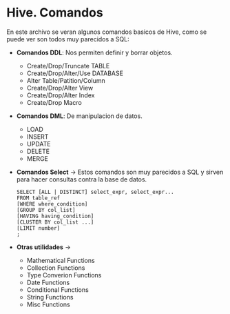 # Hive. Comandos

En este archivo se veran algunos comandos basicos de Hive, como se puede ver son todos muy parecidos a SQL:

* **Comandos DDL**: Nos permiten definir y borrar objetos.

    - Create/Drop/Truncate TABLE
    - Create/Drop/Alter/Use DATABASE
    - Alter Table/Patition/Column
    - Create/Drop/Alter View
    - Create/Drop/Alter Index
    - Create/Drop Macro

* **Comandos DML**: De manipulacion de datos.
    
    - LOAD
    - INSERT
    - UPDATE
    - DELETE
    - MERGE

* **Comandos Select** -> Estos comandos son muy parecidos a SQL y sirven para hacer consultas contra la base de datos.

    ```
    SELECT [ALL | DISTINCT] select_expr, select_expr...
    FROM table_ref
    [WHERE where_condition]
    [GROUP BY col_list]
    [HAVING having_condition]
    [CLUSTER BY col_list ...]
    [LIMIT number]
    ;
    ```

* **Otras utilidades** ->

    - Mathematical Functions
    - Collection Functions
    - Type Converion Functions
    - Date Functions
    - Conditional Functions
    - String Functions
    - Misc Functions
